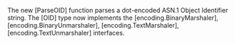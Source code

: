 The new [ParseOID] function parses a dot-encoded ASN.1 Object Identifier string.
The [OID] type now implements the [encoding.BinaryMarshaler],
[encoding.BinaryUnmarshaler], [encoding.TextMarshaler], [encoding.TextUnmarshaler] interfaces.
